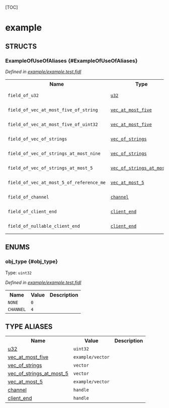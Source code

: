 [TOC]

# example




## **STRUCTS**

### ExampleOfUseOfAliases {#ExampleOfUseOfAliases}
*Defined in [example/example.test.fidl](https://fuchsia.googlesource.com/fuchsia/+/master/example.test.fidl#27)*



<table>
    <tr><th>Name</th><th>Type</th><th>Description</th><th>Default</th></tr><tr>
            <td><code>field_of_u32</code></td>
            <td>
                <code><a class='link' href='#u32'>u32</a></code>
            </td>
            <td></td>
            <td>No default</td>
        </tr><tr>
            <td><code>field_of_vec_at_most_five_of_string</code></td>
            <td>
                <code><a class='link' href='#vec_at_most_five'>vec_at_most_five</a></code>
            </td>
            <td></td>
            <td>No default</td>
        </tr><tr>
            <td><code>field_of_vec_at_most_five_of_uint32</code></td>
            <td>
                <code><a class='link' href='#vec_at_most_five'>vec_at_most_five</a></code>
            </td>
            <td></td>
            <td>No default</td>
        </tr><tr>
            <td><code>field_of_vec_of_strings</code></td>
            <td>
                <code><a class='link' href='#vec_of_strings'>vec_of_strings</a></code>
            </td>
            <td></td>
            <td>No default</td>
        </tr><tr>
            <td><code>field_of_vec_of_strings_at_most_nine</code></td>
            <td>
                <code><a class='link' href='#vec_of_strings'>vec_of_strings</a></code>
            </td>
            <td></td>
            <td>No default</td>
        </tr><tr>
            <td><code>field_of_vec_of_strings_at_most_5</code></td>
            <td>
                <code><a class='link' href='#vec_of_strings_at_most_5'>vec_of_strings_at_most_5</a></code>
            </td>
            <td></td>
            <td>No default</td>
        </tr><tr>
            <td><code>field_of_vec_at_most_5_of_reference_me</code></td>
            <td>
                <code><a class='link' href='#vec_at_most_5'>vec_at_most_5</a></code>
            </td>
            <td></td>
            <td>No default</td>
        </tr><tr>
            <td><code>field_of_channel</code></td>
            <td>
                <code><a class='link' href='#channel'>channel</a></code>
            </td>
            <td></td>
            <td>No default</td>
        </tr><tr>
            <td><code>field_of_client_end</code></td>
            <td>
                <code><a class='link' href='#client_end'>client_end</a></code>
            </td>
            <td></td>
            <td>No default</td>
        </tr><tr>
            <td><code>field_of_nullable_client_end</code></td>
            <td>
                <code><a class='link' href='#client_end'>client_end</a></code>
            </td>
            <td></td>
            <td>No default</td>
        </tr>
</table>



## **ENUMS**

### obj_type {#obj_type}
Type: <code>uint32</code>

*Defined in [example/example.test.fidl](https://fuchsia.googlesource.com/fuchsia/+/master/example.test.fidl#8)*



<table>
    <tr><th>Name</th><th>Value</th><th>Description</th></tr><tr>
            <td><code>NONE</code></td>
            <td><code>0</code></td>
            <td></td>
        </tr><tr>
            <td><code>CHANNEL</code></td>
            <td><code>4</code></td>
            <td></td>
        </tr></table>











## **TYPE ALIASES**

<table>
    <tr><th>Name</th><th>Value</th><th>Description</th></tr><tr id="u32">
            <td><a href="https://fuchsia.googlesource.com/fuchsia/+/master/example.test.fidl#19">u32</a></td>
            <td>
                <code>uint32</code></td>
            <td></td>
        </tr><tr id="vec_at_most_five">
            <td><a href="https://fuchsia.googlesource.com/fuchsia/+/master/example.test.fidl#20">vec_at_most_five</a></td>
            <td>
                <code>example/vector</code></td>
            <td></td>
        </tr><tr id="vec_of_strings">
            <td><a href="https://fuchsia.googlesource.com/fuchsia/+/master/example.test.fidl#21">vec_of_strings</a></td>
            <td>
                <code>vector</code></td>
            <td></td>
        </tr><tr id="vec_of_strings_at_most_5">
            <td><a href="https://fuchsia.googlesource.com/fuchsia/+/master/example.test.fidl#22">vec_of_strings_at_most_5</a></td>
            <td>
                <code>vector</code></td>
            <td></td>
        </tr><tr id="vec_at_most_5">
            <td><a href="https://fuchsia.googlesource.com/fuchsia/+/master/example.test.fidl#23">vec_at_most_5</a></td>
            <td>
                <code>example/vector</code></td>
            <td></td>
        </tr><tr id="channel">
            <td><a href="https://fuchsia.googlesource.com/fuchsia/+/master/example.test.fidl#24">channel</a></td>
            <td>
                <code>handle</code></td>
            <td></td>
        </tr><tr id="client_end">
            <td><a href="https://fuchsia.googlesource.com/fuchsia/+/master/example.test.fidl#25">client_end</a></td>
            <td>
                <code>handle</code></td>
            <td></td>
        </tr></table>


